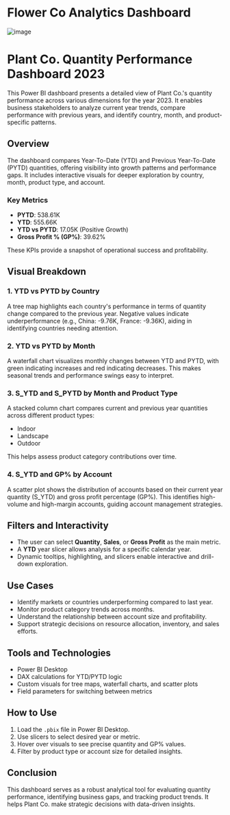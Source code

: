 # Flower Co Analytics Dashboard
![image](https://github.com/user-attachments/assets/a7700bce-242c-4bcb-a186-4beebe9b7ca9)
# Plant Co. Quantity Performance Dashboard 2023

This Power BI dashboard presents a detailed view of Plant Co.'s quantity performance across various dimensions for the year 2023. It enables business stakeholders to analyze current year trends, compare performance with previous years, and identify country, month, and product-specific patterns.

## Overview

The dashboard compares Year-To-Date (YTD) and Previous Year-To-Date (PYTD) quantities, offering visibility into growth patterns and performance gaps. It includes interactive visuals for deeper exploration by country, month, product type, and account.

### Key Metrics

- **PYTD**: 538.61K
- **YTD**: 555.66K
- **YTD vs PYTD**: 17.05K (Positive Growth)
- **Gross Profit % (GP%)**: 39.62%

These KPIs provide a snapshot of operational success and profitability.

## Visual Breakdown

### 1. YTD vs PYTD by Country

A tree map highlights each country's performance in terms of quantity change compared to the previous year. Negative values indicate underperformance (e.g., China: -9.76K, France: -9.36K), aiding in identifying countries needing attention.

### 2. YTD vs PYTD by Month

A waterfall chart visualizes monthly changes between YTD and PYTD, with green indicating increases and red indicating decreases. This makes seasonal trends and performance swings easy to interpret.

### 3. S_YTD and S_PYTD by Month and Product Type

A stacked column chart compares current and previous year quantities across different product types:
- Indoor
- Landscape
- Outdoor

This helps assess product category contributions over time.

### 4. S_YTD and GP% by Account

A scatter plot shows the distribution of accounts based on their current year quantity (S_YTD) and gross profit percentage (GP%). This identifies high-volume and high-margin accounts, guiding account management strategies.

## Filters and Interactivity

- The user can select **Quantity**, **Sales**, or **Gross Profit** as the main metric.
- A **YTD** year slicer allows analysis for a specific calendar year.
- Dynamic tooltips, highlighting, and slicers enable interactive and drill-down exploration.

## Use Cases

- Identify markets or countries underperforming compared to last year.
- Monitor product category trends across months.
- Understand the relationship between account size and profitability.
- Support strategic decisions on resource allocation, inventory, and sales efforts.

## Tools and Technologies

- Power BI Desktop
- DAX calculations for YTD/PYTD logic
- Custom visuals for tree maps, waterfall charts, and scatter plots
- Field parameters for switching between metrics

## How to Use

1. Load the `.pbix` file in Power BI Desktop.
2. Use slicers to select desired year or metric.
3. Hover over visuals to see precise quantity and GP% values.
4. Filter by product type or account size for detailed insights.

## Conclusion

This dashboard serves as a robust analytical tool for evaluating quantity performance, identifying business gaps, and tracking product trends. It helps Plant Co. make strategic decisions with data-driven insights.




